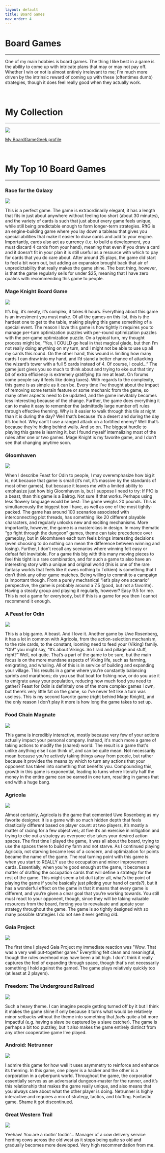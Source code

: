 ```yaml
---
layout: default
title: Board Games
nav_order: 4
---
```


# Board Games

----

One of my main hobbies is board games. 
The thing I like best in a game is the ability to come up with intricate plans that may or may not pay off. 
Whether I win or not is almost entirely irrelevant to me; I'm much more driven by the intrinsic reward of coming up with these (oftentimes dumb) strategies, though it does feel really good when they actually work.



&nbsp;
&nbsp;

# My Collection

----

![](https://raw.githubusercontent.com/pswiss/pswiss.github.io/main/assets/images/Game_Collection.jpg)

[My BoardGameGeek profile](https://boardgamegeek.com/user/pswissler)

&nbsp;
&nbsp;

# My Top 10 Board Games

----

### Race for the Galaxy

![](https://cf.geekdo-images.com/-DOqixs8uwKUvvWPKI4f9w__itemrep/img/DBzrnh_ZSypfwdfZXVOvCGBf1ig=/fit-in/246x300/filters:strip_icc()/pic5261714.jpg)

This is a perfect game. The game is extraordinarily elegant, it has a length that fits in just about anywhere without feeling too short (about 30 minutes), and the variety of cards is such that just about every game feels unique, while still being predictable enough to form longer-term strategies. RftG is an engine-building game where you lay down a tableau that gives you special abilities that make it easier to draw cards and add to your engine. Importantly, cards also act as currency (i.e. to build a development, you must discard 4 cards from your hand), meaning that even if you draw a card and it doesn’t fit in your plan it is still useful as a resource with which to pay for cards that you do care about. After around 25 plays, the game did start to feel a bit worn out, but adding an expansion brought back that air of unpredictability that really makes the game shine. The best thing, however, is that the game regularly sells for under $25, meaning that I have zero qualms with recommending this game to people.

### Mage Knight Board Game

![](https://cf.geekdo-images.com/DUO2hz9AlLOH8p9ED-lCWg__itemrep/img/6OmGo3bidk3ma7U1v-oq_2pEJZI=/fit-in/246x300/filters:strip_icc()/pic1083380.jpg)

It’s big, it’s meaty, it’s complex, it takes 6 hours. Everything about this game is an investment you must make. Of all the games on this list, this is the hardest one to get to the table, making playing this game something of a special event. The reason I love this game is how tightly it requires you to manage per-turn optimization puzzles with per-round optimization puzzles with the per-game optimization puzzle. On a typical turn, my thought process might be, “Yes, I COULD go heal in that magical glade, but then I’m not really doing anything on my turn, and I might not be able to use up all my cards this round. On the other hand, this wound is limiting how many cards I can draw into my hand, and I’d stand a better chance of attacking the wizard’s tower with a full 5 cards instead of 4. Of course, I could…” The game just gives you so much to think about and trying to eke out that tiny bit of extra efficiency is extremely gratifying (to me at least. On forums some people say it feels like doing taxes). With regards to the complexity, this game is as simple as it can be. Every time I’ve thought about the impact of removing some terrain feature or some mechanic from the game, so many other aspects need to be updated, and the game inevitably becomes less interesting because of the change. Further, the game does everything it can to make it easy to remember the (admittedly large number of) rules through effective theming. Why is it easier to walk through this tile at night than it is during the day? Well that’s because it’s a desert and during the day it’s too hot. Why can’t I use a ranged attack on a fortified enemy? Well that’s because they’re hiding behind walls. And so on. The biggest hurdle to playing this game is learning it, but I found myself internalizing most of the rules after one or two games. Mage Knight is my favorite game, and I don’t see that changing anytime soon.

### Gloomhaven

![](https://cf.geekdo-images.com/sZYp_3BTDGjh2unaZfZmuA__itemrep/img/0IdBRA_G-ZdrNaxI4Z1LPQMZD0I=/fit-in/246x300/filters:strip_icc()/pic2437871.jpg)

When I describe Feast for Odin to people, I may overemphasize how big it is, not because that game is small (it’s not, it’s massive by the standards of most other games), but because it leaves me with a limited ability to emphasize just how big Gloomhaven is, but I suppose I need to try: If FfO is a beast, than this game is a Balrog. Not sure if that works. Perhaps using less flowery language would be best: The game weighs 20 pounds. This is simultaneously the biggest box I have, as well as one of the most tightly-packed. The game has around 100 scenarios associated with interconnecting plot threads, has something like 20 different playable characters, and regularly unlocks new and exciting mechanisms. More importantly, however, the game is a masterclass in design. In many thematic “go fight through the dungeon” games, theme can take precedence over gameplay, but in Gloomhaven each turn feels brings interesting decisions (even choosing to do nothing can mean the difference between winning and losing). Further, I don’t recall any scenarios where winning felt easy or defeat felt inevitable. For a game this big with this many moving pieces to feel this tight is a rare combination, and for such a game to also have an interesting story with a unique and original world (this is one of the rare fantasy worlds that feels like it owes nothing to Tolkien) is something that I don’t think any other game matches. Being willing to commit to a campaign is important though. From a purely mechanical “let’s play one scenario” perspective, the game is probably around a 7.5 (good, but not a favorite). Having a steady group and playing it regularly, however? Easy 9.5 for me. This is not a game for everybody, but if this is a game for you then I cannot recommend it enough.

### A Feast for Odin

![](https://cf.geekdo-images.com/s9oGMCo1fcfV4Dk3EnqLZw__itemrep/img/IRX2-uakhv7gHZPJNmtDbWFpjLg=/fit-in/246x300/filters:strip_icc()/pic3146943.png)

This is a big game. A beast. And I love it. Another game by Uwe Rosenberg, it has a lot in common with Agricola, from the action-selection mechanism, to the role cards, to the constant, looming need to feed your (Viking) family. “Oh!” you might say, “It’s about Vikings. So I raid and pillage and stuff, right?” Well, not quite. That’s a part of the game to be sure, but the main focus is on the more mundane aspects of Viking life, such as farming, emigrating, and whaling. All of this is in service of building and expanding your village. This results in a game where you’re constantly balancing sprints and marathons; do you use that boat for fishing now, or do you use it to emigrate away your population, reducing how much food you need to gather? Feast for Odin is definitely one of the more complex games I own, but there’s very little fat on the game, so I’ve never felt like a turn was useless. This is my second favorite game (right behind Mage Knight), and the only reason I don’t play it more is how long the game takes to set up.

### Food Chain Magnate

![](https://cf.geekdo-images.com/Wtxml94LAXsIWQCxGPS63Q__itemrep/img/Bl9o9eur7lveoZUYwAl9LL9NSJo=/fit-in/246x300/filters:strip_icc()/pic2649434.png)

This game is incredibly interactive, mostly because very few of your actions actually impact your personal company. Instead, it's much more a game of taking actions to modify the (shared) world. The result is a game that's unlike anything else I can think of, and can be quite mean. Not necessarily mean because you're actively taking things away from people, but rather because it provides the means by which to turn any actions that your opponent has taken into something that benefits you. Compounding this, growth in this game is exponential, leading to turns where literally half the money in the entire game can be earned in one turn, resulting in games that end with a huge bang.

### Agricola

![](https://cf.geekdo-images.com/dDDo2Hexl80ucK1IlqTk-g__itemrep/img/DzC9cA0TNmWUO7WLdl4-uFHfO_k=/fit-in/246x300/filters:strip_icc()/pic831744.jpg)

Almost certainly, Agricola is the game that cemented Uwe Rosenberg as my favorite designer. It is a game with so much hidden depth that feels drastically different based on player count: at two players, it’s mostly a matter of racing for a few objectives; at five it’s an exercise in mitigation and trying to eke out a strategy as everyone else takes your desired action spaces. The first time I played the game, it was all about the board, trying to use the spaces there to build my farm and not starve. As I continued playing Agricola, not starving became less of a concern, and optimization for points became the name of the game. The real turning point with this game is when you start to REALLY use the occupation and minor improvement cards. Essentially, when you’re good enough at the game, it becomes a matter of drafting the occupation cards that will define a strategy for the rest of the game. This might seem a bit dull (after all, what’s the point of playing the game if you’re basically just piloting your hand of cards?), but it has a wonderful effect on the game in that it means that every game is different, and you’re given a clear goal that you’re working towards. You still must react to your opponent, though, since they will be taking valuable resources from the board, forcing you to reevaluate and update your strategy throughout the game. The game is so tightly designed with so many possible strategies I do not see it ever getting old.

### Gaia Project

![](https://cf.geekdo-images.com/hGWFm3hbMlCDsfCsauOQ4g__itemrep/img/MNyaVUlEsVQmbv3nObPl0SEd_TI=/fit-in/246x300/filters:strip_icc()/pic5375625.png)

The first time I played Gaia Project my immediate reaction was "Wow. That was a very well put-together game." Everything felt clean and meaningful, though the rules overhead may have been a bit high. I don't think it really captures the feel of expanding through space, though that's not necessarily something I hold against the gamed. The game plays relatively quickly too (at least at 2 players).

### Freedom: The Underground Railroad

![](https://cf.geekdo-images.com/eEUq1DqkPjVdSTJT4wp1zg__itemrep/img/hCJpWyQcvctzwMIOarfwgiT6UgA=/fit-in/246x300/filters:strip_icc()/pic1478723.jpg)

Such a heavy theme. I can imagine people getting turned off by it but I think it makes the game shine if only because it turns what would be relatively minor setbacks without the theme into something that *feels* quite a bit more impactful (e.g. having a slave be captured by a slave catcher). The game is perhaps a bit too puzzley, but it also makes the game entirely distinct from any other cooperative game I've played. 

### Android: Netrunner

![](https://cf.geekdo-images.com/2ewHIIG_TRq8bYlqk0jIMw__itemrep/img/Nz7z5Qk3fZ3R6IM14pDRg1D8XKE=/fit-in/246x300/filters:strip_icc()/pic3738560.jpg)

I admire this game for how well it uses asymmetry to reinforce and enhance its theming. In this game, one player is a hacker and the other is a corporation in a cyberpunk world. Throughout the game, the corporation essentially serves as an adversarial dungeon-master for the runner, and it’s this relationship that makes the game really unique, and also means that you always care about what the other player is doing. Netrunner is highly interactive and requires a mix of strategy, tactics, and bluffing. Fantastic game. Shame it got discontinued.



### Great Western Trail

![](https://cf.geekdo-images.com/gDn7AhrDlmfCLSz9ZqoNFQ__itemrep/img/0FOms0QcPYvwEMWVXsy9p0FjGlM=/fit-in/246x300/filters:strip_icc()/pic5988511.jpg)

Yeehaw! You are a rootin' tootin'... Manager of a cow delivery service herding cows across the old west as it stops being quite so old and gradually becomes more developed. Very high recommendation from me.